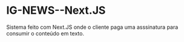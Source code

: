 # IG-NEWS--Next.JS
Sistema feito com Next.JS onde o cliente paga uma asssinatura para consumir o conteúdo em texto.
